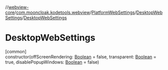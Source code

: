 //[webview-core](../../../../index.md)/[com.mooncloak.kodetools.webview](../../index.md)/[PlatformWebSettings](../index.md)/[DesktopWebSettings](index.md)/[DesktopWebSettings](-desktop-web-settings.md)

# DesktopWebSettings

[common]\
constructor(offScreenRendering: [Boolean](https://kotlinlang.org/api/latest/jvm/stdlib/kotlin/-boolean/index.html) = false, transparent: [Boolean](https://kotlinlang.org/api/latest/jvm/stdlib/kotlin/-boolean/index.html) = true, disablePopupWindows: [Boolean](https://kotlinlang.org/api/latest/jvm/stdlib/kotlin/-boolean/index.html) = false)
